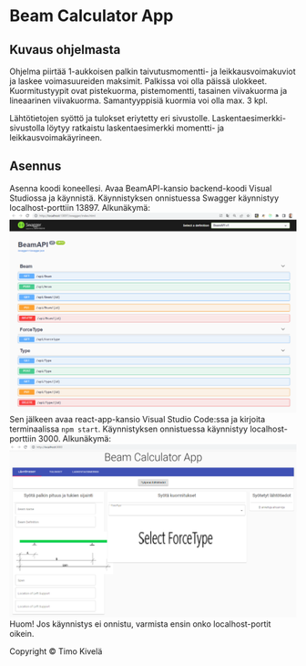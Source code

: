 # Beam Calculator App

## Kuvaus ohjelmasta
Ohjelma piirtää 1-aukkoisen palkin taivutusmomentti- ja leikkausvoimakuviot
ja laskee voimasuureiden maksimit.
Palkissa voi olla päissä ulokkeet.
Kuormitustyypit ovat pistekuorma, pistemomentti, tasainen viivakuorma ja lineaarinen viivakuorma.
Samantyyppisiä kuormia voi olla max. 3 kpl. 

Lähtötietojen syöttö ja tulokset eriytetty eri sivustolle. 
Laskentaesimerkki-sivustolla löytyy ratkaistu laskentaesimerkki momentti- ja leikkausvoimakäyrineen.

## Asennus
Asenna koodi koneellesi. Avaa BeamAPI-kansio backend-koodi Visual Studiossa ja käynnistä. Käynnistyksen onnistuessa Swagger käynnistyy localhost-porttiin 13897.
Alkunäkymä:
![Kuva](./BeamAPI/Images/layout_swagger.PNG)
Sen jälkeen avaa react-app-kansio Visual Studio Code:ssa ja kirjoita terminaalissa `npm start`. Käynnistyksen onnistuessa käynnistyy localhost-porttiin 3000. 
Alkunäkymä:
![Kuva](./react-app/src/images/layout_start.png)
Huom! Jos käynnistys ei onnistu, varmista ensin onko localhost-portit oikein.

Copyright © Timo Kivelä